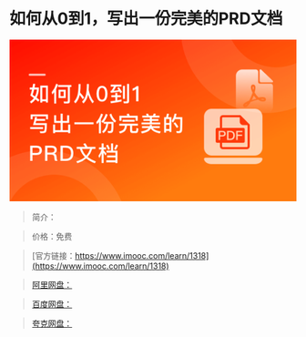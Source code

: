 # 如何从0到1，写出一份完美的PRD文档

![img](../../assets/616f846d0953660705400304.png)

> 简介：

> 价格：免费

> [官方链接：https://www.imooc.com/learn/1318](https://www.imooc.com/learn/1318)

> [阿里网盘：]()

> [百度网盘：]()

> [夸克网盘：]()
